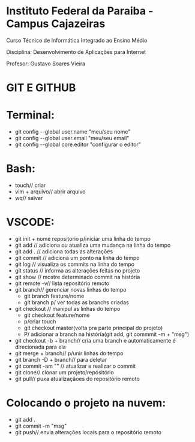 # Instituto Federal da Paraiba - Campus Cajazeiras
Curso Técnico de Informática Integrado ao Ensino Médio

Disciplina: Desenvolvimento de Aplicações para Internet

Profesor: Gustavo Soares Vieira

# GIT E GITHUB

# Terminal:
- git config --global user.name "meu/seu nome"
- git config --global user.email "meu/seu email"
- git config --global core.editor "configurar o editor"
# Bash:
- touch// criar 
- vim + arquivo// abrir arquivo
 - wq// salvar

 # VSCODE:

- git init + nome repositorio p/iniciar uma linha do tempo
- git add // adiciona ou atualiza uma mudança na linha do tempo
- git add . // adiciona todas as alterações
- git commit // adiciona um ponto na linha do tempo  
- git log // visualiza os commits na linha do tempo   
- git status // informa as alterações feitas no projeto   
- git show // mostre determinado commit na história
- git remote -v// lista repositório remoto
- git branch// gerenciar novas linhas do tempo 
    - git branch feature/nome
    - git branch  p/ ver todas as branchs criadas
- git checkout // manipul as linhas do tempo 
    - git checkout feature/nome
    - p/criar touch
    - git checkout master(volta pra parte principal do projeto)
    - P/ adicionar a branch na história(git add, git commmit -m + "msg")
- git checkout -b + branch// cria uma branch e automaticamente é direcionada para ela
- git merge + branch//  p/unir linhas do tempo
- git branch -D + branch// para deletar
- git commit -am "" // atualizar e realizar o commit 
- git clone// clonar um projeto/repositório
- git pull// puxa atualizaçãoes do repositório remoto

# Colocando o projeto na nuvem:
- git add . 
- git commit -m "msg"
- git push// envia alterações locais para o repositório remoto
